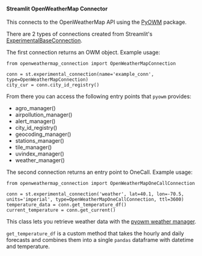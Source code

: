 #### Streamlit OpenWeatherMap Connector

This connects to the OpenWeatherMap API using the [PyOWM](https://pyowm.readthedocs.io/en/latest/) package.

There are 2 types of connections created from Streamlit's [ExperimentalBaseConnection](https://docs.streamlit.io/library/api-reference/connections/st.connections.experimentalbaseconnection). 

The first connection returns an OWM object.
Example usage:
```
from openweathermap_connection import OpenWeatherMapConnection

conn = st.experimental_connection(name='example_conn', type=OpenWeatherMapConnection)
city_cur = conn.city_id_registry()
```
From there you can access the following entry points that `pyowm` provides:
- agro_manager()
- airpollution_manager() 
- alert_manager() 
- city_id_registry()
- geocoding_manager()
- stations_manager()
- tile_manager()
- uvindex_manager()
- weather_manager()

The second connection returns an entry point to OneCall.
Example usage:
```
from openweathermap_connection import OpenWeatherMapOneCallConnection

conn = st.experimental_connection('weather', lat=40.1, lon=-70.5, units='imperial', type=OpenWeatherMapOneCallConnection, ttl=3600)
temperature_data = conn.get_temperature_df()
current_temperature = conn.get_current()
```

This class lets you retrieve weather data with the [pyowm weather manager](https://pyowm.readthedocs.io/en/latest/v3/code-recipes.html#onecall).

`get_temperature_df` is a custom method that takes the hourly and daily forecasts and combines them into a single `pandas` dataframe with datetime and temperature.


